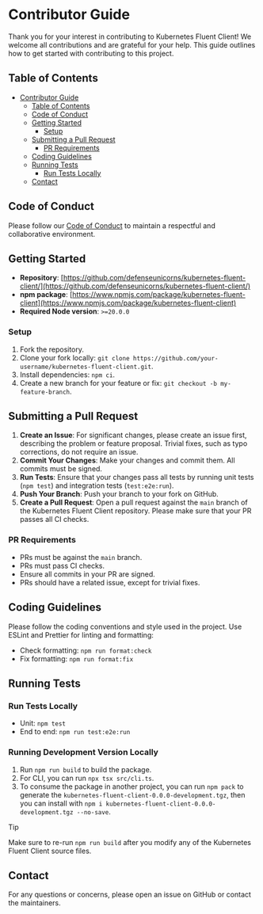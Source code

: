 # Contributor Guide

Thank you for your interest in contributing to Kubernetes Fluent Client! We welcome all contributions and are grateful for your help. This guide outlines how to get started with contributing to this project.

## Table of Contents

- [Contributor Guide](#contributor-guide)
  - [Table of Contents](#table-of-contents)
  - [Code of Conduct](#code-of-conduct)
  - [Getting Started](#getting-started)
    - [Setup](#setup)
  - [Submitting a Pull Request](#submitting-a-pull-request)
    - [PR Requirements](#pr-requirements)
  - [Coding Guidelines](#coding-guidelines)
  - [Running Tests](#running-tests)
    - [Run Tests Locally](#run-tests-locally)
  - [Contact](#contact)

## Code of Conduct

Please follow our [Code of Conduct](./CODE_OF_CONDUCT.md) to maintain a respectful and collaborative environment.

## Getting Started

- **Repository**: [https://github.com/defenseunicorns/kubernetes-fluent-client/](https://github.com/defenseunicorns/kubernetes-fluent-client/)
- **npm package**: [https://www.npmjs.com/package/kubernetes-fluent-client](https://www.npmjs.com/package/kubernetes-fluent-client)
- **Required Node version**: `>=20.0.0`

### Setup

1. Fork the repository.
2. Clone your fork locally: `git clone https://github.com/your-username/kubernetes-fluent-client.git`.
3. Install dependencies: `npm ci`.
4. Create a new branch for your feature or fix: `git checkout -b my-feature-branch`.

## Submitting a Pull Request

1. **Create an Issue**: For significant changes, please create an issue first, describing the problem or feature proposal. Trivial fixes, such as typo corrections, do not require an issue.
2. **Commit Your Changes**: Make your changes and commit them. All commits must be signed.
3. **Run Tests**: Ensure that your changes pass all tests by running unit tests (`npm test`) and integration tests (`test:e2e:run`).
4. **Push Your Branch**: Push your branch to your fork on GitHub.
5. **Create a Pull Request**: Open a pull request against the `main` branch of the Kubernetes Fluent Client repository. Please make sure that your PR passes all CI checks.

### PR Requirements

- PRs must be against the `main` branch.
- PRs must pass CI checks.
- Ensure all commits in your PR are signed.
- PRs should have a related issue, except for trivial fixes.

## Coding Guidelines

Please follow the coding conventions and style used in the project. Use ESLint and Prettier for linting and formatting:

- Check formatting: `npm run format:check`
- Fix formatting: `npm run format:fix`

## Running Tests

### Run Tests Locally

- Unit: `npm test`
- End to end: `npm run test:e2e:run`

### Running Development Version Locally

1. Run `npm run build` to build the package.
2. For CLI, you can run `npx tsx src/cli.ts`.
3. To consume the package in another project, you can run `npm pack` to generate the `kubernetes-fluent-client-0.0.0-development.tgz`, then you can install with `npm i kubernetes-fluent-client-0.0.0-development.tgz --no-save`.

> [!TIP]
> Make sure to re-run `npm run build` after you modify any of the Kubernetes Fluent Client source files.

## Contact

For any questions or concerns, please open an issue on GitHub or contact the maintainers.

